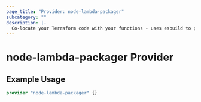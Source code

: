 ```yaml
---
page_title: "Provider: node-lambda-packager"
subcategory: ""
description: |-
  Co-locate your Terraform code with your functions - uses esbuild to package Node.JS Lambdas.
---
```


# node-lambda-packager Provider

## Example Usage

```terraform
provider "node-lambda-packager" {}
```
